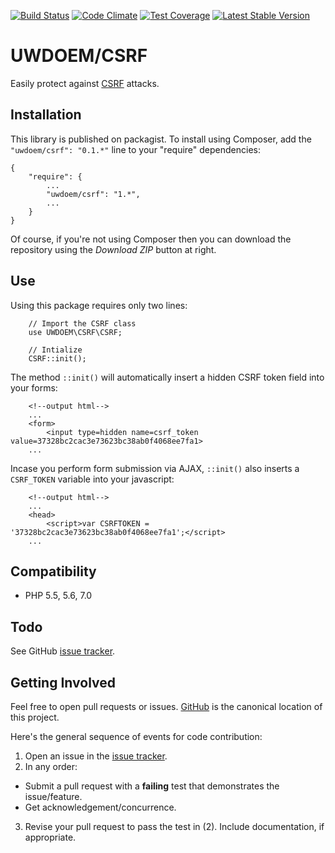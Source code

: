 [![Build Status](https://travis-ci.org/UWEnrollmentManagement/CSRF.svg?branch=master)](https://travis-ci.org/UWEnrollmentManagement/CSRF)
[![Code Climate](https://codeclimate.com/github/UWEnrollmentManagement/CSRF/badges/gpa.svg)](https://codeclimate.com/github/UWEnrollmentManagement/CSRF)
[![Test Coverage](https://codeclimate.com/github/UWEnrollmentManagement/CSRF/badges/coverage.svg)](https://codeclimate.com/github/UWEnrollmentManagement/CSRF/coverage)
[![Latest Stable Version](https://poser.pugx.org/uwdoem/csrf/v/stable)](https://packagist.org/packages/uwdoem/csrf)

UWDOEM/CSRF
=============

Easily protect against [CSRF](https://www.owasp.org/index.php/Cross-Site_Request_Forgery_(CSRF)) attacks.


Installation
------------

This library is published on packagist. To install using Composer, add the `"uwdoem/csrf": "0.1.*"` line to your "require" dependencies:

```
{
    "require": {
        ...
        "uwdoem/csrf": "1.*",
        ...
    }
}
```

Of course, if you're not using Composer then you can download the repository using the *Download ZIP* button at right.

Use
---

Using this package requires only two lines:
```
    // Import the CSRF class
    use UWDOEM\CSRF\CSRF;
    
    // Intialize
    CSRF::init();
```

The method `::init()` will automatically insert a hidden CSRF token field into your forms:
```
    <!--output html-->
    ...
    <form>
        <input type=hidden name=csrf_token value=37328bc2cac3e73623bc38ab0f4068ee7fa1>
    ...
```

Incase you perform form submission via AJAX, `::init()` also inserts a `CSRF_TOKEN` variable into your javascript:
```
    <!--output html-->
    ...
    <head>
        <script>var CSRFTOKEN = '37328bc2cac3e73623bc38ab0f4068ee7fa1';</script>
    ...
```
 
Compatibility
-------------

* PHP 5.5, 5.6, 7.0

Todo
----

See GitHub [issue tracker](https://github.com/UWEnrollmentManagement/CSRF/issues/).


Getting Involved
----------------

Feel free to open pull requests or issues. [GitHub](https://github.com/UWEnrollmentManagement/CSRF) is the canonical location of this project.

Here's the general sequence of events for code contribution:

1. Open an issue in the [issue tracker](https://github.com/UWEnrollmentManagement/CSRF/issues/).
2. In any order:
  * Submit a pull request with a **failing** test that demonstrates the issue/feature.
  * Get acknowledgement/concurrence.
3. Revise your pull request to pass the test in (2). Include documentation, if appropriate.
